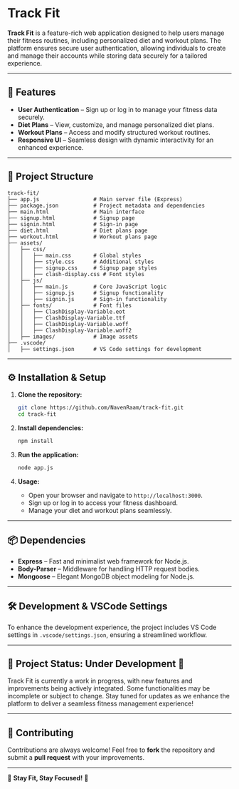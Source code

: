 # Track Fit

**Track Fit** is a feature-rich web application designed to help users manage their fitness routines, including personalized diet and workout plans. The platform ensures secure user authentication, allowing individuals to create and manage their accounts while storing data securely for a tailored experience.

---

## 🚀 Features

- **User Authentication** – Sign up or log in to manage your fitness data securely.
- **Diet Plans** – View, customize, and manage personalized diet plans.
- **Workout Plans** – Access and modify structured workout routines.
- **Responsive UI** – Seamless design with dynamic interactivity for an enhanced experience.

---

## 📂 Project Structure

```
track-fit/
├── app.js                 # Main server file (Express)
├── package.json           # Project metadata and dependencies
├── main.html              # Main interface
├── signup.html            # Signup page
├── signin.html            # Sign-in page
├── diet.html              # Diet plans page
├── workout.html           # Workout plans page
├── assets/
│   ├── css/
│   │   ├── main.css       # Global styles
│   │   ├── style.css      # Additional styles
│   │   ├── signup.css     # Signup page styles
│   │   ├── clash-display.css # Font styles
│   ├── js/
│   │   ├── main.js        # Core JavaScript logic
│   │   ├── signup.js      # Signup functionality
│   │   ├── signin.js      # Sign-in functionality
│   ├── fonts/             # Font files
│   │   ├── ClashDisplay-Variable.eot
│   │   ├── ClashDisplay-Variable.ttf
│   │   ├── ClashDisplay-Variable.woff
│   │   ├── ClashDisplay-Variable.woff2
│   ├── images/            # Image assets
├── .vscode/
│   ├── settings.json      # VS Code settings for development
```

---

## ⚙️ Installation & Setup

1. **Clone the repository:**
   ```sh
   git clone https://github.com/NavenRaam/track-fit.git
   cd track-fit
   ```

2. **Install dependencies:**
   ```sh
   npm install
   ```

3. **Run the application:**
   ```sh
   node app.js
   ```

4. **Usage:**
   - Open your browser and navigate to `http://localhost:3000`.
   - Sign up or log in to access your fitness dashboard.
   - Manage your diet and workout plans seamlessly.

---

## 📦 Dependencies

- **Express** – Fast and minimalist web framework for Node.js.
- **Body-Parser** – Middleware for handling HTTP request bodies.
- **Mongoose** – Elegant MongoDB object modeling for Node.js.

---

## 🛠 Development & VSCode Settings

To enhance the development experience, the project includes VS Code settings in `.vscode/settings.json`, ensuring a streamlined workflow.

---

## 🚧 Project Status: Under Development 🚧

Track Fit is currently a work in progress, with new features and improvements being actively integrated. Some functionalities may 
be incomplete or subject to change. Stay tuned for updates as we enhance the platform to deliver a seamless fitness management experience!

---

## 🤝 Contributing

Contributions are always welcome! Feel free to **fork** the repository and submit a **pull request** with your improvements.

---

🎯 **Stay Fit, Stay Focused!** 💪

